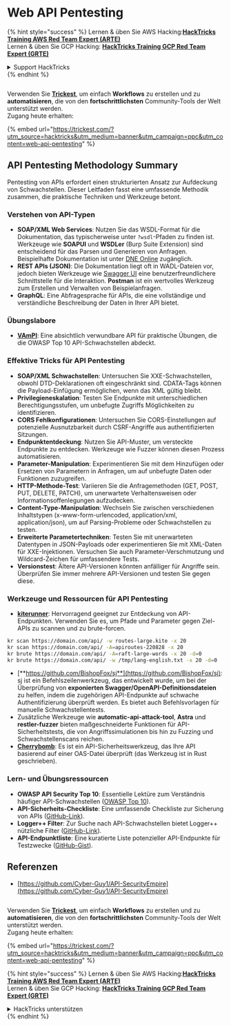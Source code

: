 # Web API Pentesting

{% hint style="success" %}
Lernen & üben Sie AWS Hacking:<img src="../../.gitbook/assets/arte.png" alt="" data-size="line">[**HackTricks Training AWS Red Team Expert (ARTE)**](https://training.hacktricks.xyz/courses/arte)<img src="../../.gitbook/assets/arte.png" alt="" data-size="line">\
Lernen & üben Sie GCP Hacking: <img src="../../.gitbook/assets/grte.png" alt="" data-size="line">[**HackTricks Training GCP Red Team Expert (GRTE)**<img src="../../.gitbook/assets/grte.png" alt="" data-size="line">](https://training.hacktricks.xyz/courses/grte)

<details>

<summary>Support HackTricks</summary>

* Überprüfen Sie die [**Abonnementpläne**](https://github.com/sponsors/carlospolop)!
* **Treten Sie der** 💬 [**Discord-Gruppe**](https://discord.gg/hRep4RUj7f) oder der [**Telegram-Gruppe**](https://t.me/peass) bei oder **folgen** Sie uns auf **Twitter** 🐦 [**@hacktricks\_live**](https://twitter.com/hacktricks\_live)**.**
* **Teilen Sie Hacking-Tricks, indem Sie PRs an die** [**HackTricks**](https://github.com/carlospolop/hacktricks) und [**HackTricks Cloud**](https://github.com/carlospolop/hacktricks-cloud) GitHub-Repos senden.

</details>
{% endhint %}

<figure><img src="../../.gitbook/assets/image (48).png" alt=""><figcaption></figcaption></figure>

Verwenden Sie [**Trickest**](https://trickest.com/?utm\_source=hacktricks\&utm\_medium=text\&utm\_campaign=ppc\&utm\_term=trickest\&utm\_content=web-api-pentesting), um einfach **Workflows** zu erstellen und zu **automatisieren**, die von den **fortschrittlichsten** Community-Tools der Welt unterstützt werden.\
Zugang heute erhalten:

{% embed url="https://trickest.com/?utm_source=hacktricks&utm_medium=banner&utm_campaign=ppc&utm_content=web-api-pentesting" %}

## API Pentesting Methodology Summary

Pentesting von APIs erfordert einen strukturierten Ansatz zur Aufdeckung von Schwachstellen. Dieser Leitfaden fasst eine umfassende Methodik zusammen, die praktische Techniken und Werkzeuge betont.

### **Verstehen von API-Typen**

* **SOAP/XML Web Services**: Nutzen Sie das WSDL-Format für die Dokumentation, das typischerweise unter `?wsdl`-Pfaden zu finden ist. Werkzeuge wie **SOAPUI** und **WSDLer** (Burp Suite Extension) sind entscheidend für das Parsen und Generieren von Anfragen. Beispielhafte Dokumentation ist unter [DNE Online](http://www.dneonline.com/calculator.asmx) zugänglich.
* **REST APIs (JSON)**: Die Dokumentation liegt oft in WADL-Dateien vor, jedoch bieten Werkzeuge wie [Swagger UI](https://swagger.io/tools/swagger-ui/) eine benutzerfreundlichere Schnittstelle für die Interaktion. **Postman** ist ein wertvolles Werkzeug zum Erstellen und Verwalten von Beispielanfragen.
* **GraphQL**: Eine Abfragesprache für APIs, die eine vollständige und verständliche Beschreibung der Daten in Ihrer API bietet.

### **Übungslabore**

* [**VAmPI**](https://github.com/erev0s/VAmPI): Eine absichtlich verwundbare API für praktische Übungen, die die OWASP Top 10 API-Schwachstellen abdeckt.

### **Effektive Tricks für API Pentesting**

* **SOAP/XML Schwachstellen**: Untersuchen Sie XXE-Schwachstellen, obwohl DTD-Deklarationen oft eingeschränkt sind. CDATA-Tags können die Payload-Einfügung ermöglichen, wenn das XML gültig bleibt.
* **Privilegieneskalation**: Testen Sie Endpunkte mit unterschiedlichen Berechtigungsstufen, um unbefugte Zugriffs Möglichkeiten zu identifizieren.
* **CORS Fehlkonfigurationen**: Untersuchen Sie CORS-Einstellungen auf potenzielle Ausnutzbarkeit durch CSRF-Angriffe aus authentifizierten Sitzungen.
* **Endpunktentdeckung**: Nutzen Sie API-Muster, um versteckte Endpunkte zu entdecken. Werkzeuge wie Fuzzer können diesen Prozess automatisieren.
* **Parameter-Manipulation**: Experimentieren Sie mit dem Hinzufügen oder Ersetzen von Parametern in Anfragen, um auf unbefugte Daten oder Funktionen zuzugreifen.
* **HTTP-Methode-Test**: Variieren Sie die Anfragemethoden (GET, POST, PUT, DELETE, PATCH), um unerwartete Verhaltensweisen oder Informationsoffenlegungen aufzudecken.
* **Content-Type-Manipulation**: Wechseln Sie zwischen verschiedenen Inhaltstypen (x-www-form-urlencoded, application/xml, application/json), um auf Parsing-Probleme oder Schwachstellen zu testen.
* **Erweiterte Parametertechniken**: Testen Sie mit unerwarteten Datentypen in JSON-Payloads oder experimentieren Sie mit XML-Daten für XXE-Injektionen. Versuchen Sie auch Parameter-Verschmutzung und Wildcard-Zeichen für umfassendere Tests.
* **Versionstest**: Ältere API-Versionen könnten anfälliger für Angriffe sein. Überprüfen Sie immer mehrere API-Versionen und testen Sie gegen diese.

### **Werkzeuge und Ressourcen für API Pentesting**

* [**kiterunner**](https://github.com/assetnote/kiterunner): Hervorragend geeignet zur Entdeckung von API-Endpunkten. Verwenden Sie es, um Pfade und Parameter gegen Ziel-APIs zu scannen und zu brute-forcen.
```bash
kr scan https://domain.com/api/ -w routes-large.kite -x 20
kr scan https://domain.com/api/ -A=apiroutes-220828 -x 20
kr brute https://domain.com/api/ -A=raft-large-words -x 20 -d=0
kr brute https://domain.com/api/ -w /tmp/lang-english.txt -x 20 -d=0
```
* [**https://github.com/BishopFox/sj**](https://github.com/BishopFox/sj): sj ist ein Befehlszeilenwerkzeug, das entwickelt wurde, um bei der Überprüfung von **exponierten Swagger/OpenAPI-Definitionsdateien** zu helfen, indem die zugehörigen API-Endpunkte auf schwache Authentifizierung überprüft werden. Es bietet auch Befehlsvorlagen für manuelle Schwachstellentests.
* Zusätzliche Werkzeuge wie **automatic-api-attack-tool**, **Astra** und **restler-fuzzer** bieten maßgeschneiderte Funktionen für API-Sicherheitstests, die von Angriffssimulationen bis hin zu Fuzzing und Schwachstellenscans reichen.
* [**Cherrybomb**](https://github.com/blst-security/cherrybomb): Es ist ein API-Sicherheitswerkzeug, das Ihre API basierend auf einer OAS-Datei überprüft (das Werkzeug ist in Rust geschrieben).

### **Lern- und Übungsressourcen**

* **OWASP API Security Top 10**: Essentielle Lektüre zum Verständnis häufiger API-Schwachstellen ([OWASP Top 10](https://github.com/OWASP/API-Security/blob/master/2019/en/dist/owasp-api-security-top-10.pdf)).
* **API-Sicherheits-Checkliste**: Eine umfassende Checkliste zur Sicherung von APIs ([GitHub-Link](https://github.com/shieldfy/API-Security-Checklist)).
* **Logger++ Filter**: Zur Suche nach API-Schwachstellen bietet Logger++ nützliche Filter ([GitHub-Link](https://github.com/bnematzadeh/LoggerPlusPlus-API-Filters)).
* **API-Endpunktliste**: Eine kuratierte Liste potenzieller API-Endpunkte für Testzwecke ([GitHub-Gist](https://gist.github.com/yassineaboukir/8e12adefbd505ef704674ad6ad48743d)).

## Referenzen

* [https://github.com/Cyber-Guy1/API-SecurityEmpire](https://github.com/Cyber-Guy1/API-SecurityEmpire)

<figure><img src="../../.gitbook/assets/image (48).png" alt=""><figcaption></figcaption></figure>

Verwenden Sie [**Trickest**](https://trickest.com/?utm\_source=hacktricks\&utm\_medium=text\&utm\_campaign=ppc\&utm\_term=trickest\&utm\_content=web-api-pentesting), um einfach **Workflows** zu erstellen und zu **automatisieren**, die von den **fortschrittlichsten** Community-Tools der Welt unterstützt werden.\
Zugang heute erhalten:

{% embed url="https://trickest.com/?utm_source=hacktricks&utm_medium=banner&utm_campaign=ppc&utm_content=web-api-pentesting" %}

{% hint style="success" %}
Lernen & üben Sie AWS Hacking:<img src="../../.gitbook/assets/arte.png" alt="" data-size="line">[**HackTricks Training AWS Red Team Expert (ARTE)**](https://training.hacktricks.xyz/courses/arte)<img src="../../.gitbook/assets/arte.png" alt="" data-size="line">\
Lernen & üben Sie GCP Hacking: <img src="../../.gitbook/assets/grte.png" alt="" data-size="line">[**HackTricks Training GCP Red Team Expert (GRTE)**<img src="../../.gitbook/assets/grte.png" alt="" data-size="line">](https://training.hacktricks.xyz/courses/grte)

<details>

<summary>HackTricks unterstützen</summary>

* Überprüfen Sie die [**Abonnementpläne**](https://github.com/sponsors/carlospolop)!
* **Treten Sie der** 💬 [**Discord-Gruppe**](https://discord.gg/hRep4RUj7f) oder der [**Telegram-Gruppe**](https://t.me/peass) bei oder **folgen** Sie uns auf **Twitter** 🐦 [**@hacktricks\_live**](https://twitter.com/hacktricks\_live)**.**
* **Teilen Sie Hacking-Tricks, indem Sie PRs an die** [**HackTricks**](https://github.com/carlospolop/hacktricks) und [**HackTricks Cloud**](https://github.com/carlospolop/hacktricks-cloud) GitHub-Repos senden.

</details>
{% endhint %}
